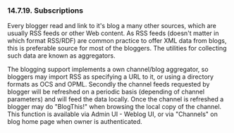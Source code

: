 <div id="xmlstoragesystem_07" class="section">

<div class="titlepage">

<div>

<div>

### 14.7.19. Subscriptions

</div>

</div>

</div>

Every blogger read and link to it's blog a many other sources, which are
usually RSS feeds or other Web content. As RSS feeds (doesn't matter in
which format RSS/RDF) are common practice to offer XML data from blogs,
this is preferable source for most of the bloggers. The utilities for
collecting such data are known as aggregators.

The blogging support implements a own channel/blog aggregator, so
bloggers may import RSS as specifying a URL to it, or using a directory
formats as OCS and OPML. Secondly the channel feeds requested by blogger
will be refreshed on a periodic basis (depending of channel parameters)
and will feed the data locally. Once the channel is refreshed a blogger
may do "BlogThis!" when browsing the local copy of the channel. This
function is available via Admin UI - Weblog UI, or via "Channels" on
blog home page when owner is authenticated.

</div>
